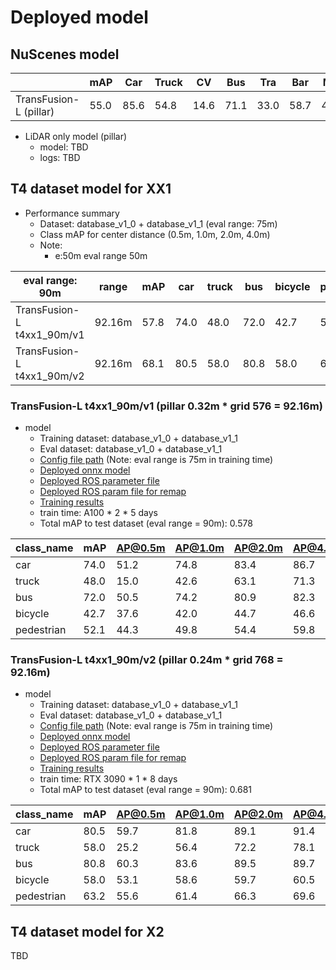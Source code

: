 # Deployed model
## NuScenes model

|                        | mAP  | Car  | Truck | CV   | Bus  | Tra  | Bar  | Mot  | Bic  | Ped  | Cone |
| ---------------------- | ---- | ---- | ----- | ---- | ---- | ---- | ---- | ---- | ---- | ---- | ---- |
| TransFusion-L (pillar) | 55.0 | 85.6 | 54.8  | 14.6 | 71.1 | 33.0 | 58.7 | 49.5 | 32.7 | 79.5 | 56.8 |

- LiDAR only model (pillar)
  - model: TBD
  - logs: TBD

## T4 dataset model for XX1

- Performance summary
  - Dataset: database_v1_0 + database_v1_1 (eval range: 75m)
  - Class mAP for center distance (0.5m, 1.0m, 2.0m, 4.0m)
  - Note:
    - e:50m eval range 50m

| eval range: 90m            | range  | mAP  | car  | truck | bus  | bicycle | pedestrian |
| -------------------------- | ------ | ---- | ---- | ----- | ---- | ------- | ---------- |
| TransFusion-L t4xx1_90m/v1 | 92.16m | 57.8 | 74.0 | 48.0  | 72.0 | 42.7    | 52.1       |
| TransFusion-L t4xx1_90m/v2 | 92.16m | 68.1 | 80.5 | 58.0  | 80.8 | 58.0    | 63.2       |

### TransFusion-L t4xx1_90m/v1 (pillar 0.32m * grid 576 = 92.16m)

- model
  - Training dataset: database_v1_0 + database_v1_1
  - Eval dataset: database_v1_0 + database_v1_1
  - [Config file path](https://github.com/tier4/autoware-ml/blob/fe28c0a7de0579c68406e40c5abfe9afcaed41f6/projects/TransFusion/configs/t4dataset/transfusion_lidar_pillar_second_secfpn_1xb6-cyclic-20e_t4xx1_90m_576grid.py) (Note: eval range is 75m in training time)
  - [Deployed onnx model](https://awf.ml.dev.web.auto/perception/models/transfusion/t4xx1_90m/v1/transfusion.onnx)
  - [Deployed ROS parameter file](https://awf.ml.dev.web.auto/perception/models/transfusion/t4xx1_90m/v1/transfusion.param.yaml)
  - [Deployed ROS param file for remap](https://awf.ml.dev.web.auto/perception/models/transfusion/t4xx1_90m/v1/detection_class_remapper.param.yaml)
  - [Training results](https://awf.ml.dev.web.auto/perception/models/transfusion/t4xx1_90m/v1/logs.zip)
  - train time: A100 * 2 * 5 days
  - Total mAP to test dataset (eval range = 90m): 0.578

| class_name | mAP  | AP@0.5m | AP@1.0m | AP@2.0m | AP@4.0m |
| ---------- | ---- | ------- | ------- | ------- | ------- |
| car        | 74.0 | 51.2    | 74.8    | 83.4    | 86.7    |
| truck      | 48.0 | 15.0    | 42.6    | 63.1    | 71.3    |
| bus        | 72.0 | 50.5    | 74.2    | 80.9    | 82.3    |
| bicycle    | 42.7 | 37.6    | 42.0    | 44.7    | 46.6    |
| pedestrian | 52.1 | 44.3    | 49.8    | 54.4    | 59.8    |

### TransFusion-L t4xx1_90m/v2 (pillar 0.24m * grid 768 = 92.16m)

- model
  - Training dataset: database_v1_0 + database_v1_1
  - Eval dataset: database_v1_0 + database_v1_1
  - [Config file path](https://github.com/tier4/autoware-ml/blob/fe28c0a7de0579c68406e40c5abfe9afcaed41f6/projects/TransFusion/configs/t4dataset/transfusion_lidar_pillar_second_secfpn_1xb4-cyclic-20e_t4xx1_90m_768grid.py) (Note: eval range is 75m in training time)
  - [Deployed onnx model](https://awf.ml.dev.web.auto/perception/models/transfusion/t4xx1_90m/v2/transfusion.onnx)
  - [Deployed ROS parameter file](https://awf.ml.dev.web.auto/perception/models/transfusion/t4xx1_90m/v2/transfusion.param.yaml)
  - [Deployed ROS param file for remap](https://awf.ml.dev.web.auto/perception/models/transfusion/t4xx1_90m/v2/detection_class_remapper.param.yaml)
  - [Training results](https://awf.ml.dev.web.auto/perception/models/transfusion/t4xx1_90m/v2/logs.zip)
  - train time: RTX 3090 * 1 * 8 days
  - Total mAP to test dataset (eval range = 90m): 0.681

| class_name | mAP  | AP@0.5m | AP@1.0m | AP@2.0m | AP@4.0m |
| ---------- | ---- | ------- | ------- | ------- | ------- |
| car        | 80.5 | 59.7    | 81.8    | 89.1    | 91.4    |
| truck      | 58.0 | 25.2    | 56.4    | 72.2    | 78.1    |
| bus        | 80.8 | 60.3    | 83.6    | 89.5    | 89.7    |
| bicycle    | 58.0 | 53.1    | 58.6    | 59.7    | 60.5    |
| pedestrian | 63.2 | 55.6    | 61.4    | 66.3    | 69.6    |

## T4 dataset model for X2

TBD
